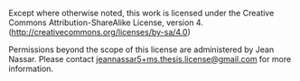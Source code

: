 Except where otherwise noted, this work is licensed under the Creative Commons Attribution-ShareAlike License, version 4. (http://creativecommons.org/licenses/by-sa/4.0)

Permissions beyond the scope of this license are administered by Jean Nassar. Please contact jeannassar5+ms.thesis.license@gmail.com for more information.
